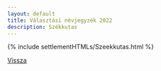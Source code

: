 ```yaml
---
layout: default
title: Választási névjegyzék 2022
description: Székkutas
---
```


{% include settlementHTMLs/Szeekkutas.html %}

[Vissza](./)